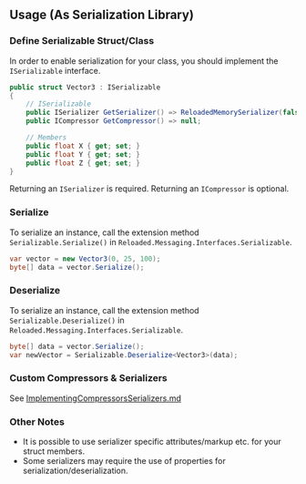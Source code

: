 ## Usage (As Serialization Library)

### Define Serializable Struct/Class

In order to enable serialization for your class, you should implement the `ISerializable` interface.

```csharp
public struct Vector3 : ISerializable
{
	// ISerializable
    public ISerializer GetSerializer() => ReloadedMemorySerializer(false);
    public ICompressor GetCompressor() => null;

	// Members
    public float X { get; set; }
    public float Y { get; set; }
    public float Z { get; set; }
}
```

Returning an `ISerializer` is required. Returning an `ICompressor` is optional.

### Serialize

To serialize an instance, call the extension method `Serializable.Serialize()` in `Reloaded.Messaging.Interfaces.Serializable`.

```csharp
var vector = new Vector3(0, 25, 100);
byte[] data = vector.Serialize();
```

### Deserialize

To serialize an instance, call the extension method `Serializable.Deserialize()` in `Reloaded.Messaging.Interfaces.Serializable`.

```csharp
byte[] data = vector.Serialize();
var newVector = Serializable.Deserialize<Vector3>(data);
```

### Custom Compressors & Serializers
See [ImplementingCompressorsSerializers.md](./ImplementingCompressorsSerializers.md)

### Other Notes

- It is possible to use serializer specific attributes/markup etc. for your struct members.
- Some serializers may require the use of properties for serialization/deserialization.